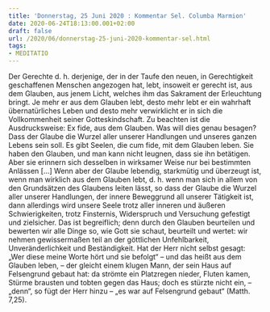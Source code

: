 ```yaml
---
title: 'Donnerstag, 25 Juni 2020 : Kommentar Sel. Columba Marmion'
date: 2020-06-24T18:13:00.001+02:00
draft: false
url: /2020/06/donnerstag-25-juni-2020-kommentar-sel.html
tags: 
- MEDITATIO
---
```


Der Gerechte d. h. derjenige, der in der Taufe den neuen, in Gerechtigkeit geschaffenen Menschen angezogen hat, lebt, insoweit er gerecht ist, aus dem Glauben, aus jenem Licht, welches ihm das Sakrament der Erleuchtung bringt. Je mehr er aus dem Glauben lebt, desto mehr lebt er ein wahrhaft übernatürliches Leben und desto mehr verwirklicht er in sich die Vollkommenheit seiner Gotteskindschaft. Zu beachten ist die Ausdrucksweise: Ex fide, aus dem Glauben. Was will dies genau besagen? Dass der Glaube die Wurzel aller unserer Handlungen und unseres ganzen Lebens sein soll. Es gibt Seelen, die cum fide, mit dem Glauben leben. Sie haben den Glauben, und man kann nicht leugnen, dass sie ihn betätigen. Aber sie erinnern sich desselben in wirksamer Weise nur bei bestimmten Anlässen \[…\] Wenn aber der Glaube lebendig, starkmütig und überzeugt ist, wenn man wirklich aus dem Glauben lebt, d. h. wenn man sich in allem von den Grundsätzen des Glaubens leiten lässt, so dass der Glaube die Wurzel aller unserer Handlungen, der innere Beweggrund all unserer Tätigkeit ist, dann allerdings wird unsere Seele trotz aller inneren und äußeren Schwierigkeiten, trotz Finsternis, Widerspruch und Versuchung gefestigt und zielsicher. Das ist begreiflich; denn durch den Glauben beurteilen und bewerten wir alle Dinge so, wie Gott sie schaut, beurteilt und wertet: wir nehmen gewissermaßen teil an der göttlichen Unfehlbarkeit, Unveränderlichkeit und Beständigkeit. Hat der Herr nicht selbst gesagt: „Wer diese meine Worte hört und sie befolgt“ – und das heißt aus dem Glauben leben, – der gleicht einem klugen Mann, der sein Haus auf Felsengrund gebaut hat: da strömte ein Platzregen nieder, Fluten kamen, Stürme brausten und tobten gegen das Haus; doch es stürzte nicht ein, – „denn“, so fügt der Herr hinzu – „es war auf Felsengrund gebaut“ (Matth. 7,25).